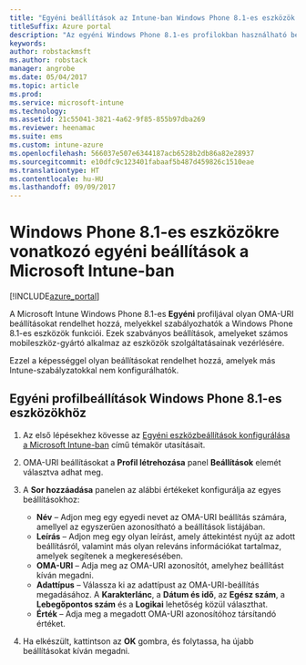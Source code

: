 ```yaml
---
title: "Egyéni beállítások az Intune-ban Windows Phone 8.1-es eszközök esetén"
titleSuffix: Azure portal
description: "Az egyéni Windows Phone 8.1-es profilokban használható beállítások ismertetése."
keywords: 
author: robstackmsft
ms.author: robstack
manager: angrobe
ms.date: 05/04/2017
ms.topic: article
ms.prod: 
ms.service: microsoft-intune
ms.technology: 
ms.assetid: 21c55041-3821-4a62-9f85-855b97dba269
ms.reviewer: heenamac
ms.suite: ems
ms.custom: intune-azure
ms.openlocfilehash: 566037e507e6344187acb6528b2db86a82e28937
ms.sourcegitcommit: e10dfc9c123401fabaaf5b487d459826c1510eae
ms.translationtype: HT
ms.contentlocale: hu-HU
ms.lasthandoff: 09/09/2017
---
```

# <a name="custom-settings-for-windows-phone-81-devices-in-microsoft-intune"></a>Windows Phone 8.1-es eszközökre vonatkozó egyéni beállítások a Microsoft Intune-ban

[!INCLUDE[azure_portal](./includes/azure_portal.md)]

A Microsoft Intune Windows Phone 8.1-es **Egyéni** profiljával olyan OMA-URI beállításokat rendelhet hozzá, melyekkel szabályozhatók a Windows Phone 8.1-es eszközök funkciói. Ezek szabványos beállítások, amelyeket számos mobileszköz-gyártó alkalmaz az eszközök szolgáltatásainak vezérlésére.

Ezzel a képességgel olyan beállításokat rendelhet hozzá, amelyek más Intune-szabályzatokkal nem konfigurálhatók.

## <a name="custom-policy-settings-for-windows-phone-81-devices"></a>Egyéni profilbeállítások Windows Phone 8.1-es eszközökhöz

1. Az első lépésekhez kövesse az [Egyéni eszközbeállítások konfigurálása a Microsoft Intune-ban](custom-settings-configure.md) című témakör utasításait.
2. OMA-URI beállításokat a **Profil létrehozása** panel **Beállítások** elemét választva adhat meg.
3. A **Sor hozzáadása** panelen az alábbi értékeket konfigurálja az egyes beállításokhoz:
    - **Név** – Adjon meg egy egyedi nevet az OMA-URI beállítás számára, amellyel az egyszerűen azonosítható a beállítások listájában.
    - **Leírás** – Adjon meg egy olyan leírást, amely áttekintést nyújt az adott beállításról, valamint más olyan releváns információkat tartalmaz, amelyek segítenek a megkeresésében.
    - **OMA-URI** – Adja meg az OMA-URI azonosítót, amelyhez beállítást kíván megadni.
    - **Adattípus** – Válassza ki az adattípust az OMA-URI-beállítás megadásához. A **Karakterlánc**, a **Dátum és idő**, az **Egész szám**, a **Lebegőpontos szám** és a **Logikai** lehetőség közül választhat.
    - **Érték** – Adja meg a megadott OMA-URI azonosítóhoz társítandó értéket.

4. Ha elkészült, kattintson az **OK** gombra, és folytassa, ha újabb beállításokat kíván megadni.
